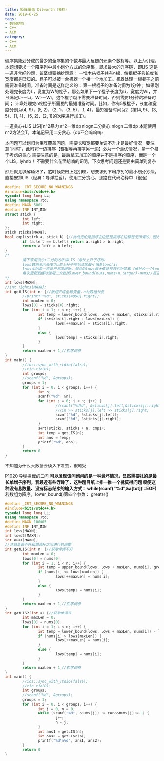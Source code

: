 ```yaml
---
title: 矩阵覆盖 Dilworth（摘抄）
date: 2019-6-25
tags:
- 数据结构
- C++
- ACM
category:
- C++
- ACM
---
```


偏序集能划分成的最少的全序集的个数与最大反链的元素个数相等。以上为引理，本题想要求一个降序列中最小划分方式的全序集，即求最大的升序链，即LIS
这是一道非常好的题，甚至想要摘抄题意：
一堆木头棍子共有n根，每根棍子的长度和宽度都是已知的。棍子可以被一台机器一个接一个地加工。机器处理一根棍子之前需要准备时间。准备时间是这样定义的：
第一根棍子的准备时间为1分钟；
如果刚处理完长度为L，宽度为W的棍子，那么如果下一个棍子长度为Li，宽度为Wi，并且满足L>＝Li，W>＝Wi，这个棍子就不需要准备时间，否则需要1分钟的准备时间；
计算处理完n根棍子所需要的最短准备时间。比如，你有5根棍子，长度和宽度分别为(4, 9)，(5, 2)，(2, 1)，(3, 5)，(1, 4)，最短准备时间为2（按(4, 9)、(3, 5)、(1, 4)、(5, 2)、(2, 1)的次序进行加工）。

一道贪心+LIS LIS有n^2暴力 n^2一维dp nlogn二分贪心 nlogn 二维dp
本题使用n^2方法会T，本笔记采用二分贪心（dp不会呜呜呜）

本问题可以划归为矩阵覆盖问题，需要长和宽都要单调不升才是最好情况，要注意“同时”，此时将一边排序【若相等再排序另一边】必为一个最优情况，是一个易于考虑的贪心
需要注意的是，最后拿去加工的顺序并不是排序的顺序，而是一个个LIS，lyhnb！
不需要什么花里胡哨的证明，下次思考问题还是要由简单到复杂

然后就是求解延迟了，这时候使用上述引理，想要求到不增序列的最小划分方法，直接安排LIS（经典：导弹拦截），使用二分贪心，思路在代码注释中（很强）

```c++
#define _CRT_SECURE_NO_WARNINGS
#include<bits/stdc++.h>
typedef long long LL;
using namespace std;
#define MAXN 5005
#define INF INT_MIN
struct stick {
        int left;
        int right;
};
stick sticks[MAXN];
bool cmp1(stick a, stick b) {//此处无论是排序左边还是排序右边都是无所谓的，因为要求全覆盖，固定一边找另一边就行
        if (a.left == b.left) return a.right > b.right;
        return a.left > b.left;
}
/*
        接下来用贪心+二分的方法求LIS（最长上升子序列）
        lows数组表示长度为i的上升子序列结尾最小值是lows[i]
        lows中的数一定是严格递增哒。最后的lows最大值就是我们的答案（维护的一个len）
        每次更新数据时使用二分查找lower_bound(nums,nums+n,targer)-nums//反正就是很诡异辣
*/
int lows[MAXN];
//int rights[MAXN];
int getLIS(int n) {//数组开成全局变量，n为数组长度
        //printf("%d", sticks[4998].right);
        int maxLen = 0;
        lows[0] = sticks[0].right;
        for (int i = 1; i < n; i++) {
               int temp = lower_bound(lows, lows + maxLen, sticks[i].right) - lows;
               if (sticks[i].right > lows[maxLen]) {
                       lows[++maxLen] = sticks[i].right;
               }
               else {
                       lows[temp] = sticks[i].right;
               }
        }
        return maxLen + 1;//玄学调参
}
int main() {
        //ios::sync_with_stdio(false);
        //cin.tie(0);
        int groups;
        //scanf("%d", &groups);
        groups = 1;
        for (int i = 0; i < groups; i++) {
               int n;
               scanf("%d", &n);
               for (int j = 0; j < n; j++) {
                       //scanf("%d%d", &sticks[j].left,&sticks[j].right);
                       //cin >> sticks[j].left >> sticks[j].right;
                       scanf("%d", &sticks[j].left);
                       scanf("%d", &sticks[j].right);
               }
               sort(sticks, sticks + n, cmp1);
               int temp = getLIS(n);
               int ans = temp;
               printf("%d", ans);
        }
        return 0;
}
```

不知道为什么大数据会读入不进去，很难受

P1020 导弹拦截的二问
**可以发现该问询问的是一种最坏情况，显然需要找的是最长单增子序列，我最近有些浮躁了，这种题目纸上推一推一个就莫得问题
顺便这种没有总数量、没有标志结束的输入方式： while(scanf("%d",&a[tot])!=EOF)**
若数组为降序，lower_bound()第四个参数： greater<int>()

```c++
#define _CRT_SECURE_NO_WARNINGS
#include<bits/stdc++.h>
typedef long long LL;
using namespace std;
#define MAXN 100005
#define INF INT_MIN
int lows[MAXN];
int lows2[MAXN];
int nums[MAXN];
//注意单调不升和单调升之间进行的调整
int getLIS(int n) {//获取单调不升
        int maxLen = 0;
        lows[0] = nums[0];
        for (int i = 1; i < n; i++) {
               int temp = upper_bound(lows, lows + maxLen, nums[i], greater<int>()) - lows;
               if (nums[i] <= lows[maxLen]) {
                       lows[++maxLen] = nums[i];
               }
               else {
                       lows[temp] = nums[i];
               }
        }
        return maxLen + 1;//玄学调参
}
int getLIS2(int n) {//获取单调升
        int maxLen = 0;
        lows[0] = nums[0];
        for (int i = 1; i < n; i++) {
               int temp = lower_bound(lows, lows + maxLen, nums[i]) - lows;
               if (nums[i] > lows[maxLen]) {
                       lows[++maxLen] = nums[i];
               }
               else {
                       lows[temp] = nums[i];
               }
        }
        return maxLen + 1;//玄学调参
}
int main() {
        //ios::sync_with_stdio(false);
        //cin.tie(0);
        int groups;
        //scanf("%d", &groups);
        groups = 1;
        for (int i = 0; i < groups; i++) {
               int j = 0, n = 0;
               while (scanf("%d", &nums[j]) != EOF&&nums[j]!=-1) {
                       j++;
                       n = j;
               }
               int ans1 = getLIS(n);
               int ans2 = getLIS2(n);
               printf("%d\n%d", ans1, ans2);
        }
        return 0;
}
```
